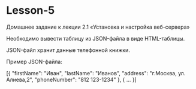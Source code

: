 # Lesson-5
Домашнее задание к лекции 2.1 «Установка и настройка веб-сервера»

Необходимо вывести таблицу из JSON-файла в виде HTML-таблицы.

JSON-файл хранит данные телефонной книжки.

Пример JSON-файла:


[{
  "firstName": "Иван",
  "lastName": "Иванов",
  "address": "г.Москва, ул. Алиева,2",
  "phoneNumber": "812 123-1234"
}, {
  ...
}]
      
